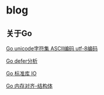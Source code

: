 # blog

## 关于Go

[Go unicode字符集 ASCII编码 utf-8编码](https://www.jianshu.com/p/6d5d9179fd8c)

[Go defer分析](https://www.jianshu.com/p/f74fc6166df4)

[Go 标准库 IO](https://www.jianshu.com/p/abc396787a32)

[Go 内存对齐-结构体](https://www.jianshu.com/p/a0c5315400a7)
